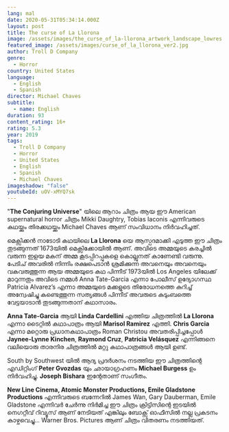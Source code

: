 ```yaml
---
lang: mal
date: 2020-05-31T05:34:14.000Z
layout: post
title: The curse of La Llorona
image: /assets/images/the_curse_of_la-llorona_artwork_landscape_lowres.jpg
featured_image: /assets/images/curse_of_la_llorona_ver2.jpg
author: Troll D Company
genre:
  - Horror
country: United States
language:
  - English
  - Spanish
director: Michael Chaves
subtitle:
  - name: English
duration: 93
content_rating: 16+
rating: 5.3
year: 2019
tags:
  - Troll D Company
  - Horror
  - United States
  - English
  - Spanish
  - Michael Chaves
imageshadow: "false"
youtubeId: uOV-xMYQ7sk
---
```

"**The Conjuring Universe**" യിലെ ആറാം ചിത്രം ആയ ഈ American supernatural horror ചിത്രം Mikki Daughtry, Tobias Iaconis എന്നിവരുടെ കഥയ്ക്കും തിരക്കഥയ്ക്കും Michael Chaves ആണ് സംവിധാനം നിർവഹിച്ചത്.

മെക്സിക്കൻ നാടോടി കഥയിലെ **La Llorona** യെ ആസ്പദമാക്കി എടുത്ത ഈ ചിത്രം തുടങ്ങുന്നത് 1673യിൽ മെക്സിക്കോയിൽ ആണ്. അവിടെ അമ്മയുടെ കരച്ചിൽ വരുന്ന ഇളയ മകന് അമ്മ കൂടപ്പിറപ്പുകളെ കൊല്ലുനത് കാണേണ്ടി വരുന്നു. പേടിച് അവരിൽ നിന്നിം രക്ഷപെടാൻ ശ്രമിക്കുന്ന അവനെയും അവനെയും വകവരുത്തുന്ന ആയ അമ്മയുടെ കഥ പിന്നീട് 1973യിൽ Los Angeles യിലേക്ക് മാറുന്നതും അവിടെ നമ്മൾ Anna Tate-Garcia എന്നാ പോലീസ് ഉദ്യോഗസ്ഥ Patricia Alvarez’s എന്നാ അമ്മയുടെ മക്കളുടെ തിരോധനത്തെ കുറിച്ച് അന്വേഷിച്ചു കണ്ടെത്തുന്ന സത്യങ്ങൾ പിന്നീട് അവരുടെ കുടുംബത്തെ വേട്ടയാടാൻ തുടങ്ങുന്നതാന് കഥാസാരം.

**Anna Tate-Garcia** ആയി **Linda Cardellini** എത്തിയ ചിത്രത്തിൽ **La Llorona** എന്നാ ടൈറ്റിൽ കഥാപാത്രം ആയി **Marisol Ramirez** എത്തി. **Chris Garcia** എന്നാ മറ്റൊരു പ്രധാനകഥാപാത്രം Roman Christou അവതരിപ്പിച്ചപ്പോൾ **Jaynee-Lynne Kinchen**, **Raymond Cruz**, **Patricia Velásquez** എന്നിങ്ങനെ വലിയൊരു താരനിര ചിത്രത്തിൽ മറ്റു കഥാപാത്രങ്ങൾ ആയി ഉണ്ട്.

South by Southwest യിൽ ആദ്യ പ്രദർശനം നടത്തിയ ഈ ചിത്രത്തിന്റെ എഡിറ്റിംഗ് **Peter Gvozdas** യും ഛായാഗ്രഹണം **Michael Burgess** ഉം നിർവഹിച്ചു. **Joseph Bishara** ഇന്റേതാണ് സംഗീതം.

**New Line Cinema, Atomic Monster Productions, Emile Gladstone Productions** എന്നിവരുടെ ബന്നേറിൽ James Wan, Gary Dauberman, Emile Gladstone എന്നിവർ ചേർന്നു നിർമിച്ച ഈ ചിത്രം ക്രിട്ടിസിന്റെ ഇടയിൽ നെഗറ്റീവ് റിവ്യൂസ് ആണ് നേടിയത് എങ്കിലും ബോക്സ്‌ ഓഫീസിൽ നല്ല പ്രകടനം കാഴ്ചവെച്ചു... Warner Bros. Pictures ആണ് ചിത്രം വിതരണം നടത്തിയത്.
